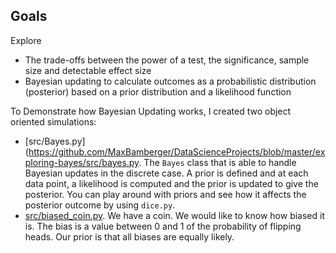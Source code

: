 ## Goals
Explore
- The trade-offs between the power of a test, the significance,
  sample size and detectable effect size
- Bayesian updating to calculate outcomes as a probabilistic distribution (posterior) 
  based on a prior distribution and a likelihood function

To Demonstrate how Bayesian Updating works, I created two object oriented simulations:
 - [src/Bayes.py](https://github.com/MaxBamberger/DataScienceProjects/blob/master/exploring-bayes/src/bayes.py. The `Bayes` class that is able to handle Bayesian updates in the discrete case. A prior is defined and at each data point, a likelihood is computed and the prior is updated to give the posterior. You can play around with priors and see how it affects the posterior outcome by using `dice.py`.
 - [src/biased_coin.py](https://github.com/MaxBamberger/DataScienceProjects/blob/master/exploring-bayes/src/biased_coin.py). We have a coin. We would like to know how biased it is. The bias is a value between 0 and 1 of the probability of flipping heads. Our prior is that all biases are equally likely.
